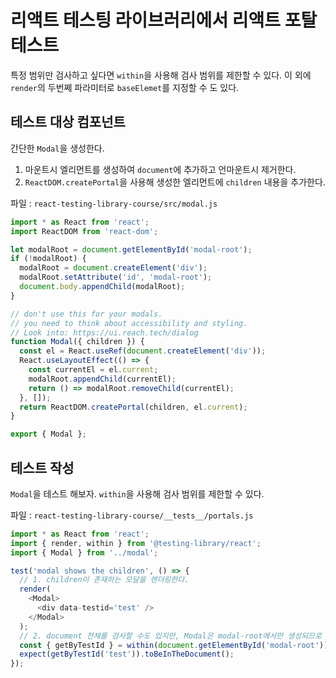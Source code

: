 # 리액트 테스팅 라이브러리에서 리액트 포탈 테스트

특정 범위만 검사하고 싶다면 `within`을 사용해 검사 범위를 제한할 수 있다.
이 외에 `render`의 두번쩨 파라미터로 `baseElemet`를 지정할 수 도 있다.

## 테스트 대상 컴포넌트

간단한 `Modal`을 생성한다.

1. 마운트시 엘리먼트를 생성하여 `document`에 추가하고 언마운트시 제거한다.
2. `ReactDOM.createPortal`을 사용해 생성한 엘리먼트에 `children` 내용을 추가한다.

파일 : `react-testing-library-course/src/modal.js`

```js
import * as React from 'react';
import ReactDOM from 'react-dom';

let modalRoot = document.getElementById('modal-root');
if (!modalRoot) {
  modalRoot = document.createElement('div');
  modalRoot.setAttribute('id', 'modal-root');
  document.body.appendChild(modalRoot);
}

// don't use this for your modals.
// you need to think about accessibility and styling.
// Look into: https://ui.reach.tech/dialog
function Modal({ children }) {
  const el = React.useRef(document.createElement('div'));
  React.useLayoutEffect(() => {
    const currentEl = el.current;
    modalRoot.appendChild(currentEl);
    return () => modalRoot.removeChild(currentEl);
  }, []);
  return ReactDOM.createPortal(children, el.current);
}

export { Modal };
```

## 테스트 작성

`Modal`을 테스트 해보자. `within`을 사용해 검사 범위를 제한할 수 있다.

파일 : `react-testing-library-course/__tests__/portals.js`

```js
import * as React from 'react';
import { render, within } from '@testing-library/react';
import { Modal } from '../modal';

test('modal shows the children', () => {
  // 1. children이 존재하는 모달을 렌더링한다.
  render(
    <Modal>
      <div data-testid='test' />
    </Modal>
  );
  // 2. document 전체를 검사할 수도 있지만, Modal은 modal-root에서만 생성되므로 modal-root 내부만 확인하도록 `within`을 사용해 검사 범위를 제한한다.
  const { getByTestId } = within(document.getElementById('modal-root'));
  expect(getByTestId('test')).toBeInTheDocument();
});
```
